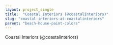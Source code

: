 ```yaml
---
layout: project_single
title:  "Coastal Interiors (@coastalinteriors)"
slug: "coastal-interiors-at-coastalinteriors"
parent: "beach-house-paint-colors"
---
```

Coastal Interiors (@coastalinteriors)
